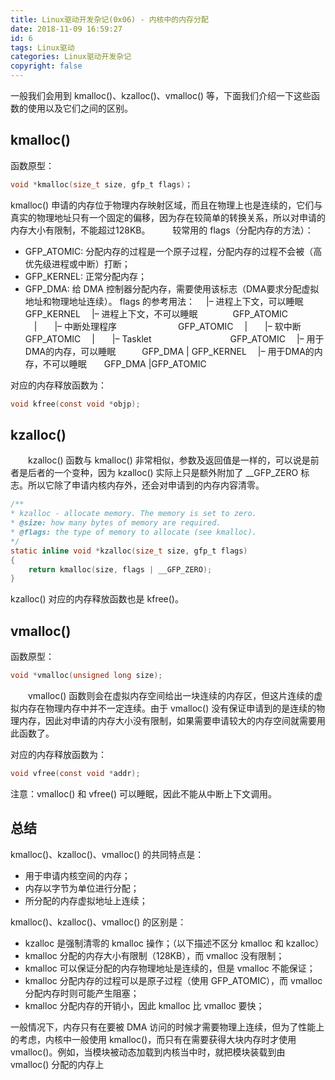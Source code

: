 ```yaml
---
title: Linux驱动开发杂记(0x06) - 内核中的内存分配
date: 2018-11-09 16:59:27
id: 6
tags: Linux驱动
categories: Linux驱动开发杂记
copyright: false
---
```


﻿一般我们会用到 kmalloc()、kzalloc()、vmalloc() 等，下面我们介绍一下这些函数的使用以及它们之间的区别。

## kmalloc()
函数原型：
```c
void *kmalloc(size_t size, gfp_t flags)；
```
kmalloc() 申请的内存位于物理内存映射区域，而且在物理上也是连续的，它们与真实的物理地址只有一个固定的偏移，因为存在较简单的转换关系，所以对申请的内存大小有限制，不能超过128KB。 　　 
较常用的 flags（分配内存的方法）：
+ GFP_ATOMIC: 分配内存的过程是一个原子过程，分配内存的过程不会被（高优先级进程或中断）打断；
+ GFP_KERNEL: 正常分配内存；
+ GFP_DMA: 给 DMA 控制器分配内存，需要使用该标志（DMA要求分配虚拟地址和物理地址连续）。
flags 的参考用法： 
　|– 进程上下文，可以睡眠　　　　　GFP_KERNEL 
　|– 进程上下文，不可以睡眠　　　　GFP_ATOMIC 
　|　　|– 中断处理程序　　　　　　　GFP_ATOMIC 
　|　　|– 软中断　　　　　　　　　　GFP_ATOMIC 
　|　　|– Tasklet　　　　　　　　　GFP_ATOMIC 
　|– 用于DMA的内存，可以睡眠　　　GFP_DMA | GFP_KERNEL 
　|– 用于DMA的内存，不可以睡眠　　GFP_DMA |GFP_ATOMIC 

对应的内存释放函数为：
```c
void kfree(const void *objp);
```
## kzalloc()
　　kzalloc() 函数与 kmalloc() 非常相似，参数及返回值是一样的，可以说是前者是后者的一个变种，因为 kzalloc() 实际上只是额外附加了 __GFP_ZERO 标志。所以它除了申请内核内存外，还会对申请到的内存内容清零。
```c
/** 
* kzalloc - allocate memory. The memory is set to zero. 
* @size: how many bytes of memory are required. 
* @flags: the type of memory to allocate (see kmalloc). 
*/
static inline void *kzalloc(size_t size, gfp_t flags)
{    
	return kmalloc(size, flags | __GFP_ZERO);
}
```
kzalloc() 对应的内存释放函数也是 kfree()。

## vmalloc()
函数原型：
```c
void *vmalloc(unsigned long size);
```
　　vmalloc() 函数则会在虚拟内存空间给出一块连续的内存区，但这片连续的虚拟内存在物理内存中并不一定连续。由于 vmalloc() 没有保证申请到的是连续的物理内存，因此对申请的内存大小没有限制，如果需要申请较大的内存空间就需要用此函数了。

对应的内存释放函数为：
```c
void vfree(const void *addr);
```
注意：vmalloc() 和 vfree() 可以睡眠，因此不能从中断上下文调用。 

## 总结
kmalloc()、kzalloc()、vmalloc() 的共同特点是：
+ 用于申请内核空间的内存；
+ 内存以字节为单位进行分配；
+ 所分配的内存虚拟地址上连续；

kmalloc()、kzalloc()、vmalloc() 的区别是：
+ kzalloc 是强制清零的 kmalloc 操作；（以下描述不区分 kmalloc 和 kzalloc）
+ kmalloc 分配的内存大小有限制（128KB），而 vmalloc 没有限制；
+ kmalloc 可以保证分配的内存物理地址是连续的，但是 vmalloc 不能保证；
+ kmalloc 分配内存的过程可以是原子过程（使用 GFP_ATOMIC），而 vmalloc 分配内存时则可能产生阻塞；
+ kmalloc 分配内存的开销小，因此 kmalloc 比 vmalloc 要快；

一般情况下，内存只有在要被 DMA 访问的时候才需要物理上连续，但为了性能上的考虑，内核中一般使用 kmalloc()，而只有在需要获得大块内存时才使用 vmalloc()。例如，当模块被动态加载到内核当中时，就把模块装载到由 vmalloc() 分配的内存上
